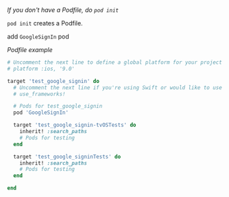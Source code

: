 _If you don't have a Podfile, do `pod init`_

`pod init` creates a Podfile.

add `GoogleSignIn` pod

_Podfile example_

```ruby
# Uncomment the next line to define a global platform for your project
# platform :ios, '9.0'

target 'test_google_signin' do
  # Uncomment the next line if you're using Swift or would like to use dynamic frameworks
  # use_frameworks!

  # Pods for test_google_signin
  pod 'GoogleSignIn'

  target 'test_google_signin-tvOSTests' do
    inherit! :search_paths
    # Pods for testing
  end

  target 'test_google_signinTests' do
    inherit! :search_paths
    # Pods for testing
  end

end
```
